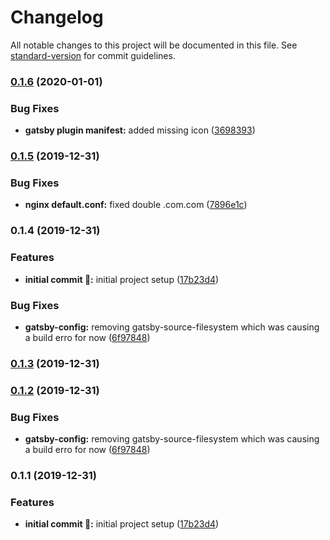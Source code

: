 # Changelog

All notable changes to this project will be documented in this file. See [standard-version](https://github.com/conventional-changelog/standard-version) for commit guidelines.

### [0.1.6](https://github.com/itmayziii/portfolio-ui/compare/v0.1.5...v0.1.6) (2020-01-01)


### Bug Fixes

* **gatsby plugin manifest:** added missing icon ([3698393](https://github.com/itmayziii/portfolio-ui/commit/3698393b3279709c21eea26a6f607f78fe676f65))

### [0.1.5](https://github.com/itmayziii/portfolio-ui/compare/v0.1.4...v0.1.5) (2019-12-31)


### Bug Fixes

* **nginx default.conf:** fixed double .com.com ([7896e1c](https://github.com/itmayziii/portfolio-ui/commit/7896e1cbcbaba9861f821bae3be98db420b9def1))

### 0.1.4 (2019-12-31)


### Features

* **initial commit :rocket::** initial project setup ([17b23d4](https://github.com/itmayziii/portfolio-ui/commit/17b23d4c6ec9cb7c5097789826980b25e0945505))


### Bug Fixes

* **gatsby-config:** removing gatsby-source-filesystem which was causing a build erro for now ([6f97848](https://github.com/itmayziii/portfolio-ui/commit/6f97848c749e818890d4de6cbcec177d8ecc8f80))

### [0.1.3](https://github.com/itmayziii/portfolio-ui/compare/v0.1.2...v0.1.3) (2019-12-31)

### [0.1.2](https://github.com/itmayziii/portfolio-ui/compare/v0.1.1...v0.1.2) (2019-12-31)


### Bug Fixes

* **gatsby-config:** removing gatsby-source-filesystem which was causing a build erro for now ([6f97848](https://github.com/itmayziii/portfolio-ui/commit/6f97848c749e818890d4de6cbcec177d8ecc8f80))

### 0.1.1 (2019-12-31)


### Features

* **initial commit :rocket::** initial project setup ([17b23d4](https://github.com/itmayziii/portfolio-ui/commit/17b23d4c6ec9cb7c5097789826980b25e0945505))
